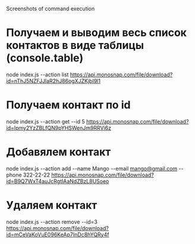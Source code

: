 Screenshots of command execution

# Получаем и выводим весь список контактов в виде таблицы (console.table)
node index.js --action list
https://api.monosnap.com/file/download?id=nThJ5NZFJJlaR2hJ86ogXJZKjbI9l1

# Получаем контакт по id
node index.js --action get --id 5
https://api.monosnap.com/file/download?id=Ipmy2YzZBLfQN9pYHSWenJm9RRVi6z

# Добавялем контакт
node index.js --action add --name Mango --email mango@gmail.com --phone 322-22-22
https://api.monosnap.com/file/download?id=B9Q7WxT4auJcRgtIAaNdZBzL8USoeo

# Удаляем контакт
node index.js --action remove --id=3
https://api.monosnap.com/file/download?id=mCeVaKoVuE096KeAp7InDc8hYQRy4f